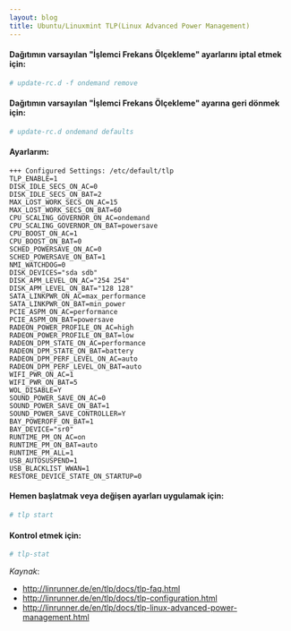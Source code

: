 ```yaml
---
layout: blog
title: Ubuntu/Linuxmint TLP(Linux Advanced Power Management)
---
```

#### Dağıtımın varsayılan "İşlemci Frekans Ölçekleme" ayarlarını iptal etmek için: 
```bash
# update-rc.d -f ondemand remove 
```

#### Dağıtımın varsayılan "İşlemci Frekans Ölçekleme" ayarına geri dönmek için:
```bash
# update-rc.d ondemand defaults 
```

#### Ayarlarım:
```
+++ Configured Settings: /etc/default/tlp
TLP_ENABLE=1
DISK_IDLE_SECS_ON_AC=0
DISK_IDLE_SECS_ON_BAT=2
MAX_LOST_WORK_SECS_ON_AC=15
MAX_LOST_WORK_SECS_ON_BAT=60
CPU_SCALING_GOVERNOR_ON_AC=ondemand
CPU_SCALING_GOVERNOR_ON_BAT=powersave
CPU_BOOST_ON_AC=1
CPU_BOOST_ON_BAT=0
SCHED_POWERSAVE_ON_AC=0
SCHED_POWERSAVE_ON_BAT=1
NMI_WATCHDOG=0
DISK_DEVICES="sda sdb"
DISK_APM_LEVEL_ON_AC="254 254"
DISK_APM_LEVEL_ON_BAT="128 128"
SATA_LINKPWR_ON_AC=max_performance
SATA_LINKPWR_ON_BAT=min_power
PCIE_ASPM_ON_AC=performance
PCIE_ASPM_ON_BAT=powersave
RADEON_POWER_PROFILE_ON_AC=high
RADEON_POWER_PROFILE_ON_BAT=low
RADEON_DPM_STATE_ON_AC=performance
RADEON_DPM_STATE_ON_BAT=battery
RADEON_DPM_PERF_LEVEL_ON_AC=auto
RADEON_DPM_PERF_LEVEL_ON_BAT=auto
WIFI_PWR_ON_AC=1
WIFI_PWR_ON_BAT=5
WOL_DISABLE=Y
SOUND_POWER_SAVE_ON_AC=0
SOUND_POWER_SAVE_ON_BAT=1
SOUND_POWER_SAVE_CONTROLLER=Y
BAY_POWEROFF_ON_BAT=1
BAY_DEVICE="sr0"
RUNTIME_PM_ON_AC=on
RUNTIME_PM_ON_BAT=auto
RUNTIME_PM_ALL=1
USB_AUTOSUSPEND=1
USB_BLACKLIST_WWAN=1
RESTORE_DEVICE_STATE_ON_STARTUP=0
```

#### Hemen başlatmak veya değişen ayarları uygulamak için:
```bash
# tlp start
```

#### Kontrol etmek için:
```bash
# tlp-stat
```

_Kaynak_:
 
 * http://linrunner.de/en/tlp/docs/tlp-faq.html
 * http://linrunner.de/en/tlp/docs/tlp-configuration.html
 * http://linrunner.de/en/tlp/docs/tlp-linux-advanced-power-management.html